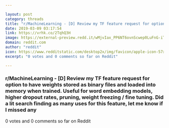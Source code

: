 ```yaml
---

layout: post
category: threads
title: "r/MachineLearning - [D] Review my TF feature request for option to have weights stored as binary files and loaded into memory when trained. Useful for word embedding models, higher dropout rates, pruning, weight freezing / fine tuning. Did a lit search finding as many uses for this feature, let me know if I missed any"
date: 2019-03-09 03:17:54
link: https://vrhk.co/2TqhQ3H
image: https://external-preview.redd.it/wMjvIax_PP6NT6ovnScwep0LuFnG-iTTKNiP1J744rw.jpg?auto=webp&s=70a7b8ea4005160f41da283ee262adc63aac3c86
domain: reddit.com
author: "reddit"
icon: https://www.redditstatic.com/desktop2x/img/favicon/apple-icon-57x57.png
excerpt: "0 votes and 0 comments so far on Reddit"

---
```


### r/MachineLearning - [D] Review my TF feature request for option to have weights stored as binary files and loaded into memory when trained. Useful for word embedding models, higher dropout rates, pruning, weight freezing / fine tuning. Did a lit search finding as many uses for this feature, let me know if I missed any

0 votes and 0 comments so far on Reddit